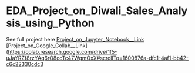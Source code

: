 # EDA_Project_on_Diwali_Sales_Analysis_using_Python

See full project here
[Project_on_Jupyter_Notebook__Link](http://localhost:8888/notebooks/Desktop/python_eda_project/Diwali%20Sales%20Analysis.ipynb)
[Project_on_Google_Collab__Link](https://colab.research.google.com/drive/1f5-uJaYRZf8rzYAq6rO8ccTc47WgmOxX#scrollTo=1600876a-dfc1-4af1-bb42-c6c22330cdc3
